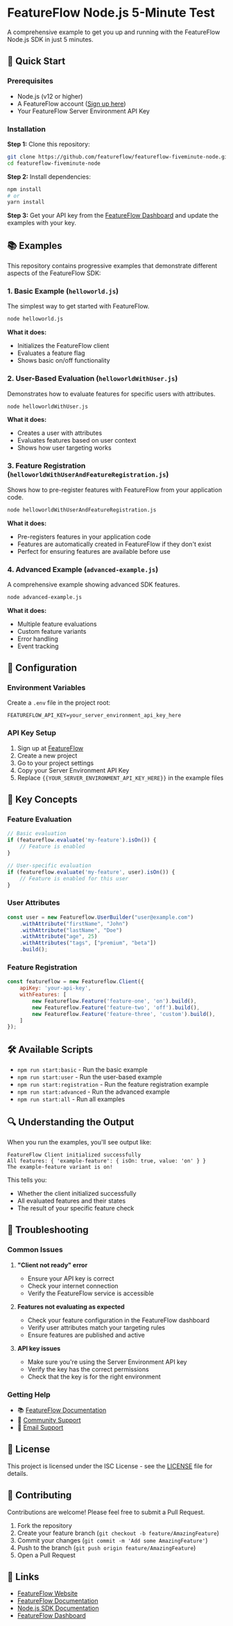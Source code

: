 # FeatureFlow Node.js 5-Minute Test

A comprehensive example to get you up and running with the FeatureFlow Node.js SDK in just 5 minutes.

## 🚀 Quick Start

### Prerequisites

- Node.js (v12 or higher)
- A FeatureFlow account ([Sign up here](https://app.featureflow.io))
- Your FeatureFlow Server Environment API Key

### Installation

**Step 1:** Clone this repository:

```bash
git clone https://github.com/featureflow/featureflow-fiveminute-node.git
cd featureflow-fiveminute-node
```

**Step 2:** Install dependencies:

```bash
npm install
# or
yarn install
```

**Step 3:** Get your API key from the [FeatureFlow Dashboard](https://app.featureflow.io) and update the examples with your key.

## 📚 Examples

This repository contains progressive examples that demonstrate different aspects of the FeatureFlow SDK:

### 1. Basic Example (`helloworld.js`)

The simplest way to get started with FeatureFlow.

```bash
node helloworld.js
```

**What it does:**

- Initializes the FeatureFlow client
- Evaluates a feature flag
- Shows basic on/off functionality

### 2. User-Based Evaluation (`helloworldWithUser.js`)

Demonstrates how to evaluate features for specific users with attributes.

```bash
node helloworldWithUser.js
```

**What it does:**

- Creates a user with attributes
- Evaluates features based on user context
- Shows how user targeting works

### 3. Feature Registration (`helloworldWithUserAndFeatureRegistration.js`)

Shows how to pre-register features with FeatureFlow from your application code.

```bash
node helloworldWithUserAndFeatureRegistration.js
```

**What it does:**

- Pre-registers features in your application code
- Features are automatically created in FeatureFlow if they don't exist
- Perfect for ensuring features are available before use

### 4. Advanced Example (`advanced-example.js`)

A comprehensive example showing advanced SDK features.

```bash
node advanced-example.js
```

**What it does:**

- Multiple feature evaluations
- Custom feature variants
- Error handling
- Event tracking

## 🔧 Configuration

### Environment Variables

Create a `.env` file in the project root:

```env
FEATUREFLOW_API_KEY=your_server_environment_api_key_here
```

### API Key Setup

1. Sign up at [FeatureFlow](https://app.featureflow.io)
2. Create a new project
3. Go to your project settings
4. Copy your Server Environment API Key
5. Replace `{{YOUR_SERVER_ENVIRONMENT_API_KEY_HERE}}` in the example files

## 📖 Key Concepts

### Feature Evaluation

```javascript
// Basic evaluation
if (featureflow.evaluate('my-feature').isOn()) {
    // Feature is enabled
}

// User-specific evaluation
if (featureflow.evaluate('my-feature', user).isOn()) {
    // Feature is enabled for this user
}
```

### User Attributes

```javascript
const user = new Featureflow.UserBuilder("user@example.com")
    .withAttribute("firstName", "John")
    .withAttribute("lastName", "Doe")
    .withAttribute("age", 25)
    .withAttributes("tags", ["premium", "beta"])
    .build();
```

### Feature Registration

```javascript
const featureflow = new Featureflow.Client({
    apiKey: 'your-api-key',
    withFeatures: [
        new Featureflow.Feature('feature-one', 'on').build(),
        new Featureflow.Feature('feature-two', 'off').build(),
        new Featureflow.Feature('feature-three', 'custom').build(),
    ]
});
```

## 🛠 Available Scripts

- `npm run start:basic` - Run the basic example
- `npm run start:user` - Run the user-based example
- `npm run start:registration` - Run the feature registration example
- `npm run start:advanced` - Run the advanced example
- `npm run start:all` - Run all examples

## 🔍 Understanding the Output

When you run the examples, you'll see output like:

```text
FeatureFlow Client initialized successfully
All features: { 'example-feature': { isOn: true, value: 'on' } }
The example-feature variant is on!
```

This tells you:

- Whether the client initialized successfully
- All evaluated features and their states
- The result of your specific feature check

## 🚨 Troubleshooting

### Common Issues

1. **"Client not ready" error**
   - Ensure your API key is correct
   - Check your internet connection
   - Verify the FeatureFlow service is accessible

2. **Features not evaluating as expected**
   - Check your feature configuration in the FeatureFlow dashboard
   - Verify user attributes match your targeting rules
   - Ensure features are published and active

3. **API key issues**
   - Make sure you're using the Server Environment API key
   - Verify the key has the correct permissions
   - Check that the key is for the right environment

### Getting Help

- 📚 [FeatureFlow Documentation](https://docs.featureflow.io)
- 💬 [Community Support](https://github.com/featureflow/featureflow-fiveminute-node/issues)
- 📧 [Email Support](mailto:support@featureflow.io)

## 📄 License

This project is licensed under the ISC License - see the [LICENSE](LICENSE) file for details.

## 🤝 Contributing

Contributions are welcome! Please feel free to submit a Pull Request.

1. Fork the repository
2. Create your feature branch (`git checkout -b feature/AmazingFeature`)
3. Commit your changes (`git commit -m 'Add some AmazingFeature'`)
4. Push to the branch (`git push origin feature/AmazingFeature`)
5. Open a Pull Request

## 🔗 Links

- [FeatureFlow Website](https://featureflow.io)
- [FeatureFlow Documentation](https://docs.featureflow.io)
- [Node.js SDK Documentation](https://docs.featureflow.io/docs/nodejs-sdk)
- [FeatureFlow Dashboard](https://app.featureflow.io)
